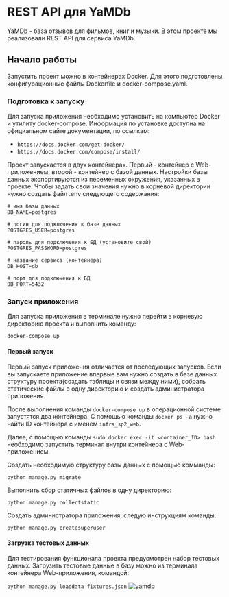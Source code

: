 # REST API для YaMDb

YaMDb - база отзывов для фильмов, книг и музыки. В этом проекте мы реализовали REST API для сервиса YaMDb.   

## Начало работы

Запустить проект можно в контейнерах Docker. Для этого подготовлены конфигурационные файлы Dockerfile и docker-compose.yaml.  

### Подготовка к запуску

Для запуска приложения необходимо установить на компьютер Docker и утилиту docker-compose. Информация по установке доступна на официальном сайте документации, по ссылкам:
 - `https://docs.docker.com/get-docker/` 
 - `https://docs.docker.com/compose/install/`

Проект запускается в двух контейнерах. Первый - контейнер с Web-приложением, второй - контейнер с базой данных. Настройки базы данных экспортируются из переменных окружения, указанных в проекте. Чтобы задать свои значения нужно в корневой директории нужно создать файл .env следующего содержания: 

```
# имя базы данных
DB_NAME=postgres

# логин для подключения к базе данных
POSTGRES_USER=postgres 

# пароль для подключения к БД (установите свой)
POSTGRES_PASSWORD=postgres

# название сервиса (контейнера)
DB_HOST=db

# порт для подключения к БД
DB_PORT=5432
```

### Запуск приложения

Для запуска приложения в терминале нужно перейти в корневую директорию проекта и выполнить команду:
 
 ```docker-compose up``` 

#### Первый запуск

Первый запуск приложения отличается от последующих запусков. Если вы запускаете приложение впервые вам нужно создать в базе данных структуру проекта(создать таблицы и связи между ними), собрать статические файлы в одну директорию и создать администратора приложения.

После выполнения команды ```docker-compose up``` в операционной системе запустятся два контейнера. С помощью команды ```docker ps -a``` нужно найти ID контейнера с именем ```infra_sp2_web```. 

Далее, с помощью команды ```sudo docker exec -it <container_ID> bash``` необходимо запустить терминал внутри контейнера с Web-приложением.

Создать необходимую структуру базы данных с помощью комманды:

```python manage.py migrate```

Выполнить сбор статичных файлов в одну директорию:

```python manage.py collectstatic```

Создать администратора приложения, следую инструкциям команды:

```python manage.py createsuperuser```

#### Загрузка тестовых данных

Для тестирования функционала проекта предусмотрен набор тестовых данных. Загрузить тестовые данные в базу можно из терминала контейнера Web-приложения, командой: 

```python manage.py loaddata fixtures.json```
![yamdb](https://github.com/blackwolfsm/yamdb_final/workflows/yamdb_final/badge.svg)
